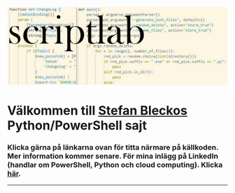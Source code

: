 ![PowerShell-Python Logo](/scriptlab_banner.jpg)


# Välkommen till [Stefan Bleckos](https://twitter.com/minnesbilder) Python/PowerShell sajt 

### Klicka gärna på länkarna ovan för titta närmare på källkoden. Mer information kommer senare. För mina inlägg på LinkedIn (handlar om PowerShell, Python och cloud computing). Klicka [här](https://www.linkedin.com/posts/stefan70_mina-senaste-inl%C3%A4gg-%C3%A4ldre-inl%C3%A4gg-https-activity-7340301715868434434-qEJP?utm_source=share&utm_medium=member_android&rcm=ACoAABLNm-IBiq5TlsugIMH7rx0wSvX1qkpzei0).

---

